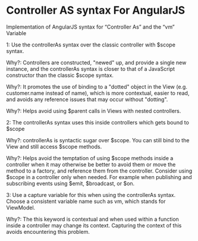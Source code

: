 # Controller AS syntax For AngularJS
Implementation of AngularJS syntax for “Controller As” and the “vm” Variable

1: Use the controllerAs syntax over the classic controller with $scope syntax.

Why?: Controllers are constructed, "newed" up, and provide a single new instance, and the controllerAs syntax is closer to that of a JavaScript constructor than the classic $scope syntax.

Why?: It promotes the use of binding to a "dotted" object in the View (e.g. customer.name instead of name), which is more contextual, easier to read, and avoids any reference issues that may occur without "dotting".

Why?: Helps avoid using $parent calls in Views with nested controllers.

2: The controllerAs syntax uses this inside controllers which gets bound to $scope

Why?: controllerAs is syntactic sugar over $scope. You can still bind to the View and still access $scope methods.

Why?: Helps avoid the temptation of using $scope methods inside a controller when it may otherwise be better to avoid them or move the method to a factory, and reference them from the controller. Consider using $scope in a controller only when needed. For example when publishing and subscribing events using $emit, $broadcast, or $on.

3: Use a capture variable for this when using the controllerAs syntax. Choose a consistent variable name such as vm, which stands for ViewModel.

Why?: The this keyword is contextual and when used within a function inside a controller may change its context. Capturing the context of this avoids encountering this problem.
